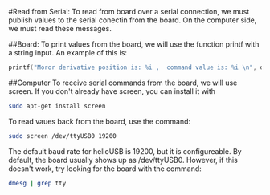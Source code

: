 #Read from Serial:
To read from board over a serial connection, we must publish values to the serial conectin from the board. On the computer side, we must read these messages. 

##Board:
To print values from the board, we will use the function printf with a string input. An example of this is:
```C
printf("Moror derivative position is: %i ,  command value is: %i \n", derivative, command);
```

##Computer
To receive serial commands from the board, we will use screen. If you don't already have screen, you can install it with 
```bash
sudo apt-get install screen
```
To read vaues back from the board, use the command: 
```bash
sudo screen /dev/ttyUSB0 19200
```
The default baud rate for helloUSB is 19200,  but it is configureable. By default, the board usually shows up as /dev/ttyUSB0. However, if this doesn't work, try looking for the board with the command: 
```bash
dmesg | grep tty
```
